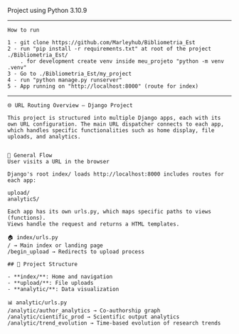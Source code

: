 
Project using Python 3.10.9

********************************************************************************************
    How to run

    1 - git clone https://github.com/Marleyhub/Bibliometria_Est
    2 - run "pip install -r requirements.txt" at root of the project ./Bibliometria_Est/
        . for development create venv inside meu_projeto "python -m venv .venv"
    3 - Go to ./Bibliometria_Est/my_project
    4 - run "python manage.py runserver"
    5 - App running on "http://localhost:8000" (route for index)

*********************************************************************************************

    🌐 URL Routing Overview — Django Project

    This project is structured into multiple Django apps, each with its own URL configuration. The main URL dispatcher connects to each app, which handles specific functionalities such as home display, file uploads, and analytics.


    🔁 General Flow
    User visits a URL in the browser

    Django's root index/ loads http://localhost:8000 includes routes for each app:

    upload/
    analyticS/

    Each app has its own urls.py, which maps specific paths to views (functions).
    Views handle the request and returns a HTML templates.

    🏠 index/urls.py
    / → Main index or landing page
    /begin_upload → Redirects to upload process

    ## 📂 Project Structure

    - **index/**: Home and navigation
    - **upload/**: File uploads
    - **analytic/**: Data visualization

    📊 analytic/urls.py
    /analytic/author_analytics → Co-authorship graph
    /analytic/cientific_prod → Scientific output analytics
    /analytic/trend_evolution → Time-based evolution of research trends





